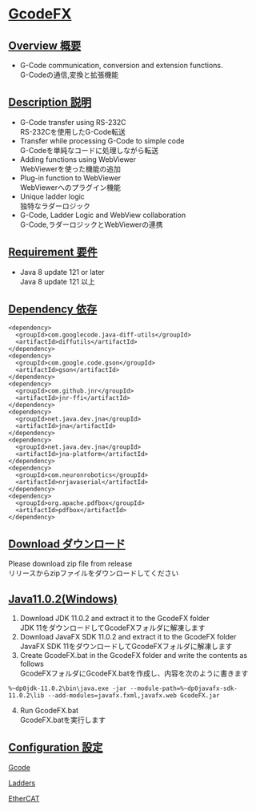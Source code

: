 # <u>GcodeFX</u>
## <u>Overview 概要</u>
 * G-Code communication, conversion and extension functions.  
 G-Codeの通信,変換と拡張機能  
## <u>Description 説明</u>
 * G-Code transfer using RS-232C  
 RS-232Cを使用したG-Code転送
 * Transfer while processing G-Code to simple code  
 G-Codeを単純なコードに処理しながら転送
 * Adding functions using WebViewer  
 WebViewerを使った機能の追加
 * Plug-in function to WebViewer  
 WebViewerへのプラグイン機能
 * Unique ladder logic  
 独特なラダーロジック
 * G-Code, Ladder Logic and WebView collaboration  
 G-Code,ラダーロジックとWebViewerの連携  
## <u>Requirement 要件</u>
 * Java 8 update 121 or later  
 Java 8 update 121 以上  
## <u>Dependency 依存</u>
    <dependency>
      <groupId>com.googlecode.java-diff-utils</groupId>
      <artifactId>diffutils</artifactId>
    </dependency>
    <dependency>
      <groupId>com.google.code.gson</groupId>
      <artifactId>gson</artifactId>
    </dependency>
    <dependency>
      <groupId>com.github.jnr</groupId>
      <artifactId>jnr-ffi</artifactId>
    </dependency>
    <dependency>
      <groupId>net.java.dev.jna</groupId>
      <artifactId>jna</artifactId>
    </dependency>
    <dependency>
      <groupId>net.java.dev.jna</groupId>
      <artifactId>jna-platform</artifactId>
    </dependency>
    <dependency>
      <groupId>com.neuronrobotics</groupId>
      <artifactId>nrjavaserial</artifactId>
    </dependency>
    <dependency>
      <groupId>org.apache.pdfbox</groupId>
      <artifactId>pdfbox</artifactId>
    </dependency>
 ## <u>Download ダウンロード</u>
 Please download zip file from release  
 リリースからzipファイルをダウンロードしてください  
 ## <u>Java11.0.2(Windows)</u>
1. Download JDK 11.0.2 and extract it to the GcodeFX folder  
JDK 11をダウンロードしてGcodeFXフォルダに解凍します  
2. Download JavaFX SDK 11.0.2 and extract it to the GcodeFX folder  
JavaFX SDK 11をダウンロードしてGcodeFXフォルダに解凍します  
3. Create GcodeFX.bat in the GcodeFX folder and write the contents as follows  
GcodeFXフォルダにGcodeFX.batを作成し、内容を次のように書きます  
```
%~dp0jdk-11.0.2\bin\java.exe -jar --module-path=%~dp0javafx-sdk-11.0.2\lib --add-modules=javafx.fxml,javafx.web GcodeFX.jar
```
4. Run GcodeFX.bat  
GcodeFX.batを実行します  

## <u>Configuration 設定</u>

[Gcode](https://github.com/mizoguch-ken/GcodeFX/wiki/Gcode)

[Ladders](https://github.com/mizoguch-ken/GcodeFX/wiki/Ladders)

[EtherCAT](https://github.com/mizoguch-ken/GcodeFX/wiki/EtherCAT)